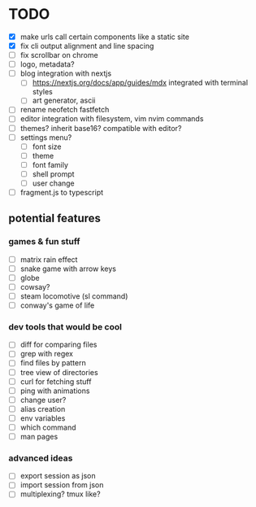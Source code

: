 # TODO

- [x] make urls call certain components like a static site
- [x] fix cli output alignment and line spacing
- [ ] fix scrollbar on chrome
- [ ] logo, metadata?
- [ ] blog integration with nextjs
  - [ ] <https://nextjs.org/docs/app/guides/mdx> integrated with terminal styles
  - [ ] art generator, ascii
- [ ] rename neofetch fastfetch
- [ ] editor integration with filesystem, vim nvim commands
- [ ] themes? inherit base16? compatible with editor?
- [ ] settings menu?
  - [ ] font size
  - [ ] theme
  - [ ] font family
  - [ ] shell prompt
  - [ ] user change
- [ ] fragment.js to typescript

## potential features

### games & fun stuff

- [ ] matrix rain effect
- [ ] snake game with arrow keys
- [ ] globe
- [ ] cowsay?
- [ ] steam locomotive (sl command)
- [ ] conway's game of life

### dev tools that would be cool

- [ ] diff for comparing files
- [ ] grep with regex
- [ ] find files by pattern
- [ ] tree view of directories
- [ ] curl for fetching stuff
- [ ] ping with animations
- [ ] change user?
- [ ] alias creation
- [ ] env variables
- [ ] which command
- [ ] man pages

### advanced ideas

- [ ] export session as json
- [ ] import session from json
- [ ] multiplexing? tmux like?
